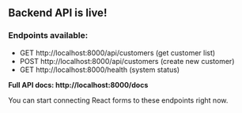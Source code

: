 ## Backend API is live! 

### Endpoints available:
- GET http://localhost:8000/api/customers (get customer list)
- POST http://localhost:8000/api/customers (create new customer)
- GET http://localhost:8000/health (system status)

**Full API docs: http://localhost:8000/docs**

You can start connecting React forms to these endpoints right now.
